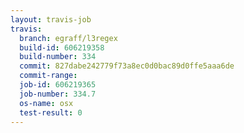 ```yaml
---
layout: travis-job
travis:
  branch: egraff/l3regex
  build-id: 606219358
  build-number: 334
  commit: 827dabe242779f73a8ec0d0bac89d0ffe5aaa6de
  commit-range: 
  job-id: 606219365
  job-number: 334.7
  os-name: osx
  test-result: 0
---
```

